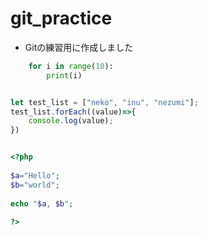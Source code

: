 # git_practice

- Gitの練習用に作成しました

```python
    for i in range(10):
        print(i)
```

```javascript

let test_list = ["neko", "inu", "nezumi"];
test_list.forEach((value)=>{
    console.log(value);
})
```

```php

<?php
 
$a="Hello";
$b="world";
 
echo "$a, $b";
 
?>
```
